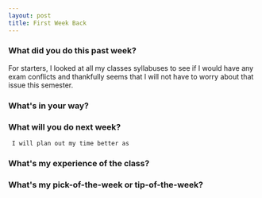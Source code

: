 ```yaml
---
layout: post
title: First Week Back
---
```


### What did you do this past week?
For starters, I looked at all my classes syllabuses to see if I would have any exam conflicts and 
thankfully seems that I will not have to worry about that issue this semester.
### What's in your way?
     
### What will you do next week?
     I will plan out my time better as
### What's my experience of the class?

### What's my pick-of-the-week or tip-of-the-week?

